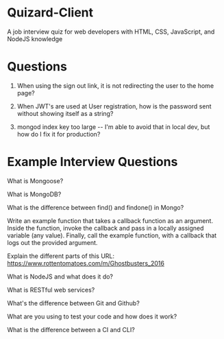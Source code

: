 # Quizard-Client
A job interview quiz for web developers with HTML, CSS, JavaScript, and NodeJS knowledge

# Questions

1. When using the sign out link, it is not redirecting the user to the home page?

2. When JWT's are used at User registration, how is the password sent without showing itself as a string?

3. mongod index key too large -- I'm able to avoid that in local dev, but how do I fix it for production?

# Example Interview Questions

What is Mongoose?

What is MongoDB?

What is the difference between find() and findone() in Mongo?

Write an example function that takes a callback function as an argument. Inside the function, invoke the callback and pass in a locally assigned variable (any value). Finally, call the example function, with a callback that logs out the provided argument.

Explain the different parts of this URL: https://www.rottentomatoes.com/m/Ghostbusters_2016

What is NodeJS and what does it do?

What is RESTful web services?

What's the difference between Git and Github?

What are you using to test your code and how does it work?

What is the difference between a CI and CLI?
